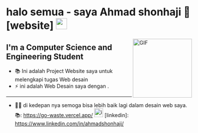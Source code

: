 # halo semua - saya Ahmad shonhaji 👋 [website] <img width="30px" src="https://media.tenor.com/images/3b388fe03da271d2674faf85eb7c3fcd/tenor.gif" />

<img align="right" alt="GIF" height="160px" src="https://media.giphy.com/media/du3J3cXyzhj75IOgvA/giphy.gif" />

## I'm a Computer Science and Engineering Student  

- 📚 Ini adalah Project Website saya untuk melengkapi tugas Web desain
- ⚡ ini adalah Web Desain saya dengan .

---




- 💪🏼 di kedepan nya semoga bisa lebih baik lagi dalam desain web saya.
📚: https://go-waste.vercel.app/
[<img src="https://raw.githubusercontent.com/Delta456/Delta456/master/img/instagram.jpg" alt="instagram logo" width="24">](https://www.instagram.com/ahhmadshonhaji/) 
[linkedin]: https://www.linkedin.com/in/ahmadshonhaji/


